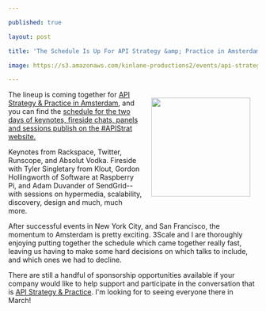 ---
published: true
layout: post
title: 'The Schedule Is Up For API Strategy &amp; Practice in Amsterdam'
image: https://s3.amazonaws.com/kinlane-productions2/events/api-strategy-practice-conference/api-strategy-conference-logo.png
---

<p><a href="http://www.apistrategyconference.com/"><img class="c1" style="padding: 15px;" src="https://s3.amazonaws.com/kinlane-productions2/events/api-strategy-practice-conference/api-strategy-conference-logo.png" alt="" width="200" align="right" /></a>
<p>The lineup is coming together for <a href="http://www.apistrategyconference.com/2014Amsterdam/">API Strategy &amp; Practice in Amsterdam</a>, and you can find the <a href="http://www.apistrategyconference.com/2014Amsterdam/schedule.php">schedule for the two days of keynotes, fireside chats, panels and sessions publish on the #APIStrat website.</a>
<p>Keynotes from Rackspace, Twitter, Runscope, and Absolut Vodka. Fireside with Tyler Singletary from Klout, Gordon Hollingworth of Software at Raspberry Pi, and Adam Duvander of SendGrid--with sessions on hypermedia, scalability, discovery, design and much, much more.
<p>After successful events in New York City, and San Francisco, the momentum to Amsterdam is pretty exciting. 3Scale and I are thoroughly enjoying putting together the schedule which came together really fast, leaving us having to make some hard decisions on which talks to include, and which ones we had to decline.
<p>There are still a handful of sponsorship opportunities available if your company would like to help support and participate in the conversation that is <a href="http://www.apistrategyconference.com/2014Amsterdam/">API Strategy &amp; Practice</a>. I'm looking for to seeing everyone there in March!


